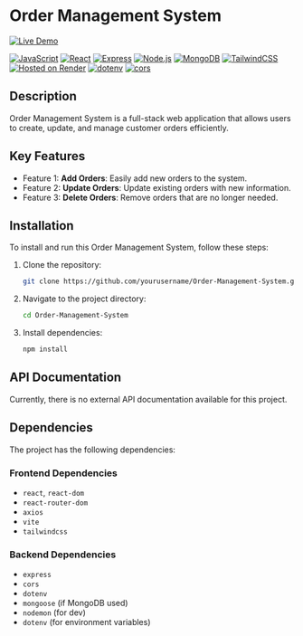 # Order Management System
[![Live Demo](https://img.shields.io/badge/Live%20Demo-Click%20Here-green)](https://order-management-system-frontend.onrender.com)

[![JavaScript](https://img.shields.io/badge/Primary_Language-JavaScript-yellow)](https://github.com/)
[![React](https://img.shields.io/badge/Frontend-React-blue)](https://reactjs.org/)
[![Express](https://img.shields.io/badge/Backend-Express-black)](https://expressjs.com/)
[![Node.js](https://img.shields.io/badge/Runtime-Node.js-green)](https://nodejs.org/)
[![MongoDB](https://img.shields.io/badge/Database-MongoDB-brightgreen)](https://www.mongodb.com/)
[![TailwindCSS](https://img.shields.io/badge/UI-TailwindCSS-38bdf8)](https://tailwindcss.com/)
[![Hosted on Render](https://img.shields.io/badge/Deployment-Render-purple)](https://render.com/)
[![dotenv](https://img.shields.io/badge/dotenv-16.4.5-green)](https://www.npmjs.com/package/dotenv)
[![cors](https://img.shields.io/badge/cors-2.8.5-lightgrey)](https://www.npmjs.com/package/cors)

## Description

Order Management System is a full-stack web application that allows users to create, update, and manage customer orders efficiently.

## Key Features

- Feature 1: **Add Orders**: Easily add new orders to the system.
- Feature 2: **Update Orders**: Update existing orders with new information.
- Feature 3: **Delete Orders**: Remove orders that are no longer needed.

## Installation

To install and run this Order Management System, follow these steps:

1. Clone the repository:
   ```bash
   git clone https://github.com/yourusername/Order-Management-System.git
   ```

2. Navigate to the project directory:
   ```bash
   cd Order-Management-System
   ```

3. Install dependencies:
   ```bash
   npm install
   ```

## API Documentation

Currently, there is no external API documentation available for this project.

## Dependencies

The project has the following dependencies:

### Frontend Dependencies
- `react`, `react-dom`
- `react-router-dom`
- `axios`
- `vite`
- `tailwindcss`
### Backend Dependencies
- `express`
- `cors`
- `dotenv`
- `mongoose` (if MongoDB used)
- `nodemon` (for dev)
- `dotenv` (for environment variables)
